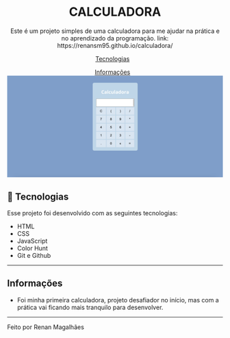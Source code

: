 <h1 align="center"> CALCULADORA </h1>

<p align="center">
Este é um projeto simples de uma calculadora para me ajudar na prática e no aprendizado da programação.
  link: https://renansm95.github.io/calculadora/
</p>


<p align="center">
  <a href="#-tecnologias">Tecnologias</a>&nbsp;&nbsp;&nbsp;
<p align="center">
  <a href="#-tecnologias">Informações</a>&nbsp;&nbsp;&nbsp;
<br>

<img width="1440" alt="Captura de Tela 2023-06-22 às 18 52 07" src="./assets/img/calculadora.png">

## 🚀 Tecnologias

Esse projeto foi desenvolvido com as seguintes tecnologias:

- HTML
- CSS
- JavaScript
- Color Hunt
- Git e Github

---

## Informações

- Foi minha primeira calculadora, projeto desafiador no início, mas com a prática vai ficando mais tranquilo para desenvolver.

---

Feito por Renan Magalhães
